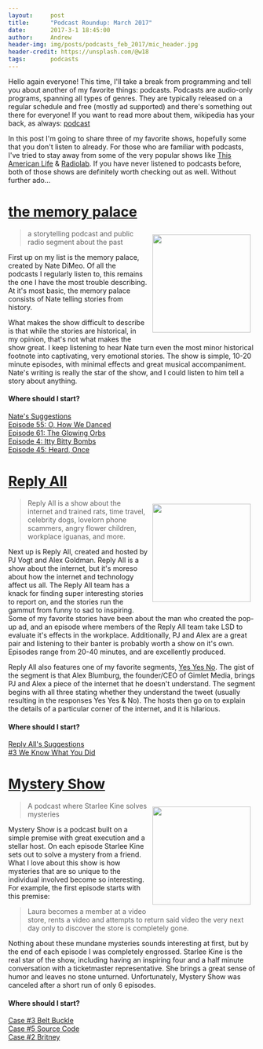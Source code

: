 ```yaml
---
layout:     post
title:      "Podcast Roundup: March 2017"
date:       2017-3-1 18:45:00
author:     Andrew
header-img: img/posts/podcasts_feb_2017/mic_header.jpg
header-credit: https://unsplash.com/@w18
tags:       podcasts
---
```


Hello again everyone!  This time, I'll take a break from programming and tell you about another of my favorite things: podcasts.  Podcasts are audio-only programs, spanning all types of genres.  They are typically released on a regular schedule and free (mostly ad supported) and there's something out there for everyone!  If you want to read more about them, wikipedia has your back, as always: [podcast](https://en.wikipedia.org/wiki/Podcast)

In this post I'm going to share three of my favorite shows, hopefully some that you don't listen to already.  For those who are familiar with podcasts, I've tried to stay away from some of the very popular shows like [This American Life](https://www.thisamericanlife.org/) & [Radiolab](http://www.radiolab.org/).  If you have never listened to podcasts before, both of those shows are definitely worth checking out as well.  Without further ado...


<!--break-->
# [the memory palace](http://thememorypalace.us/)


<img alt="" width="200" vspace="10" hspace="10" style="float:right"  src="{{ site.baseurl }}/img/posts/podcasts_feb_2017/showcard_memory.jpg"/>

> a storytelling podcast and public radio segment about the past

First up on my list is the memory palace, created by Nate DiMeo.  Of all the podcasts I regularly listen to, this remains the one I have the most trouble describing.  At it's most basic, the memory palace consists of Nate telling stories from history.

What makes the show difficult to describe is that while the stories are historical, in my opinion, that's not what makes the show great.  I keep listening to hear Nate turn even the most minor historical footnote into captivating, very emotional stories.  The show is simple, 10-20 minute episodes, with minimal effects and great musical accompaniment.  Nate's writing is really the star of the show, and I could listen to him tell a story about anything.

#### Where should I start?
[Nate's Suggestions](http://thememorypalace.us/where-do-i-start/)  
[Episode 55: O, How We Danced](http://thememorypalace.us/2013/07/o-how-we-danced/)  
[Episode 61: The Glowing Orbs](http://thememorypalace.us/2014/06/the-glowing-orbs/)  
[Episode 4: Itty Bitty Bombs](http://thememorypalace.us/2009/01/episode-4/)  
[Episode 45: Heard, Once](http://thememorypalace.us/2012/07/heard-once-2/)  

# [Reply All](https://gimletmedia.com/reply-all/)

<img alt="" width="200" vspace="10" hspace="10" style="float:right"  src="{{ site.baseurl }}/img/posts/podcasts_feb_2017/Reply_All_Logo.jpg"/>

> Reply All is a show about the internet and trained rats, time travel, celebrity dogs, lovelorn phone scammers, angry flower children, workplace iguanas, and more.

Next up is Reply All, created and hosted by PJ Vogt and Alex Goldman.  Reply All is a show about the internet, but it's moreso about how the internet and technology affect us all.  The Reply All team has a knack for finding super interesting stories to report on, and the stories run the gammut from funny to sad to inspiring.  Some of my favorite stories have been about the man who created the pop-up ad, and an episode where members of the Reply All team take LSD to evaluate it's effects in the workplace.  Additionally, PJ and Alex are a great pair and listening to their banter is probably worth a show on it's own.  Episodes range from 20-40 minutes, and are excellently produced.

Reply All also features one of my favorite segments, [Yes Yes No](http://yesyesnos.tumblr.com/).  The gist of the segment is that Alex Blumburg, the founder/CEO of Gimlet Media, brings PJ and Alex a piece of the internet that he doesn't understand.  The segment begins with all three stating whether they understand the tweet (usually resulting in the responses Yes Yes & No).  The hosts then go on to explain the details of a particular corner of the internet, and it is hilarious.

#### Where should I start?
[Reply All's Suggestions](https://gimletmedia.com/where-to-get-started-with-reply-all/)  
[#3 We Know What You Did](https://gimletmedia.com/episode/3-i-didnt-mean-to-break-the-internet/)  

# [Mystery Show](https://gimletmedia.com/show/mystery-show/)

<img alt="" width="200" vspace="10" hspace="10" style="float:right"  src="{{ site.baseurl }}/img/posts/podcasts_feb_2017/Mystery-Logo.jpg"/>

> A podcast where Starlee Kine solves mysteries

Mystery Show is a podcast built on a simple premise with great execution and a stellar host.  On each episode Starlee Kine sets out to solve a mystery from a friend.  What I love about this show is how mysteries that are so unique to the individual involved become so interesting.  For example, the first episode starts with this premise:
> Laura becomes a member at a video store, rents a video and attempts to return said video the very next day only to discover the store is completely gone.

Nothing about these mundane mysteries sounds interesting at first, but by the end of each episode I was completely engrossed.  Starlee Kine is the real star of the show, including having an inspiring four and a half minute conversation with a ticketmaster representative.  She brings a great sense of humor and leaves no stone unturned.  Unfortunately, Mystery Show was canceled after a short run of only 6 episodes.

#### Where should I start?
[Case #3 Belt Buckle](https://gimletmedia.com/episode/case-3-belt-buckle/)  
[Case #5 Source Code](https://gimletmedia.com/episode/case-5-source-code/)  
[Case #2 Britney ](https://gimletmedia.com/episode/case-2-britney/)  

